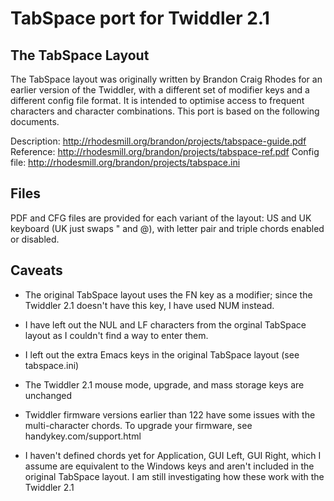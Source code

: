 TabSpace port for Twiddler 2.1
==============================

The TabSpace Layout
-------------------

The TabSpace layout was originally written by Brandon Craig Rhodes for an earlier version of the Twiddler, with a different set of modifier keys and a different config file format. It is intended to optimise access to frequent characters and character combinations. This port is based on the following documents.

Description: http://rhodesmill.org/brandon/projects/tabspace-guide.pdf
Reference: http://rhodesmill.org/brandon/projects/tabspace-ref.pdf
Config file: http://rhodesmill.org/brandon/projects/tabspace.ini

Files
-----

PDF and CFG files are provided for each variant of the layout: US and UK keyboard (UK just swaps " and @), with letter pair and triple chords enabled or disabled.

Caveats
-------

* The original TabSpace layout uses the FN key as a modifier; since the Twiddler 2.1 doesn't have this key, I have used NUM instead.

* I have left out the NUL and LF characters from the orginal TabSpace layout as I couldn't find a way to enter them.

* I left out the extra Emacs keys in the original TabSpace layout (see tabspace.ini)

* The Twiddler 2.1 mouse mode, upgrade, and mass storage keys are unchanged

* Twiddler firmware versions earlier than 122 have some issues with the multi-character chords. To upgrade your firmware, see handykey.com/support.html

* I haven't defined chords yet for Application, GUI Left, GUI Right, which I assume are equivalent to the Windows keys and aren't included in the original TabSpace layout. I am still investigating how these work with the Twiddler 2.1
